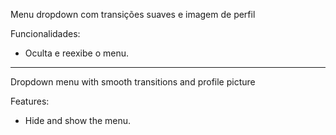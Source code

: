 Menu dropdown com transições suaves e imagem de perfil

Funcionalidades:
- Oculta e reexibe o menu.

_____________________________________________________________
Dropdown menu with smooth transitions and profile picture

Features:

- Hide and show the menu.
